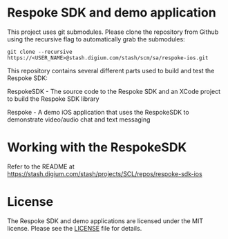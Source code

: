 Respoke SDK and demo application
================================

This project uses git submodules. Please clone the repository from Github using the recursive flag to automatically grab the submodules:

```
git clone --recursive https://<USER_NAME>@stash.digium.com/stash/scm/sa/respoke-ios.git
```

This repository contains several different parts used to build and test the Respoke SDK:

RespokeSDK - The source code to the Respoke SDK and an XCode project to build the Respoke SDK library

Respoke - A demo iOS application that uses the RespokeSDK to demonstrate video/audio chat and text messaging


Working with the RespokeSDK
===========================
Refer to the README at https://stash.digium.com/stash/projects/SCL/repos/respoke-sdk-ios


License
=======

The Respoke SDK and demo applications are licensed under the MIT license. Please see the [LICENSE](LICENSE) file for details.
